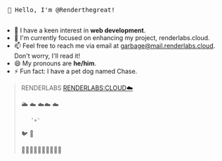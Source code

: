  <kbd> <br> 👋 Hello, I'm @Renderthegreat! <br> </kbd>

- 👀 I have a keen interest in **web development**.
- 🌱 I'm currently focused on enhancing my project, renderlabs.cloud.
- 📫 Feel free to reach me via email at garbage@mail.renderlabs.cloud. Don't worry, I'll read it!
- 😄 My pronouns are **he/him**.
- ⚡ Fun fact: I have a pet dog named Chase.


> RENDERLABS
> [RENDERLABS:CLOUD☁️](https://renderlabs.cloud)
>
> 🌥️  ☁️ ☁️☁️      ☁️
>
>        '✈️'
>   🐦          🦜
>  
>    
> 🌳🌲🌳🌲🌳🌲🌳🌲🌳🌲

